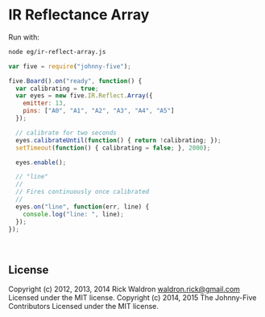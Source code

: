 <!--remove-start-->

# IR Reflectance Array

<!--remove-end-->








Run with:
```bash
node eg/ir-reflect-array.js
```


```javascript
var five = require("johnny-five");

five.Board().on("ready", function() {
  var calibrating = true;
  var eyes = new five.IR.Reflect.Array({
    emitter: 13,
    pins: ["A0", "A1", "A2", "A3", "A4", "A5"]
  });

  // calibrate for two seconds
  eyes.calibrateUntil(function() { return !calibrating; });
  setTimeout(function() { calibrating = false; }, 2000); 

  eyes.enable();

  // "line"
  //
  // Fires continuously once calibrated
  //
  eyes.on("line", function(err, line) {
    console.log("line: ", line);
  });
});


```








&nbsp;

<!--remove-start-->

## License
Copyright (c) 2012, 2013, 2014 Rick Waldron <waldron.rick@gmail.com>
Licensed under the MIT license.
Copyright (c) 2014, 2015 The Johnny-Five Contributors
Licensed under the MIT license.

<!--remove-end-->
